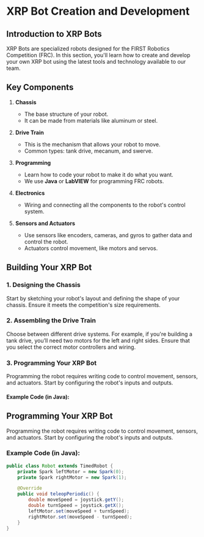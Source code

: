 # XRP Bot Creation and Development

## Introduction to XRP Bots

XRP Bots are specialized robots designed for the FIRST Robotics Competition (FRC). In this section, you'll learn how to create and develop your own XRP bot using the latest tools and technology available to our team.

## Key Components

1. **Chassis**
   - The base structure of your robot.
   - It can be made from materials like aluminum or steel.

2. **Drive Train**
   - This is the mechanism that allows your robot to move.
   - Common types: tank drive, mecanum, and swerve.

3. **Programming**
   - Learn how to code your robot to make it do what you want.
   - We use **Java** or **LabVIEW** for programming FRC robots.

4. **Electronics**
   - Wiring and connecting all the components to the robot's control system.

5. **Sensors and Actuators**
   - Use sensors like encoders, cameras, and gyros to gather data and control the robot.
   - Actuators control movement, like motors and servos.

## Building Your XRP Bot

### 1. Designing the Chassis

Start by sketching your robot's layout and defining the shape of your chassis. Ensure it meets the competition's size requirements.

### 2. Assembling the Drive Train

Choose between different drive systems. For example, if you're building a tank drive, you’ll need two motors for the left and right sides. Ensure that you select the correct motor controllers and wiring.

### 3. Programming Your XRP Bot

Programming the robot requires writing code to control movement, sensors, and actuators. Start by configuring the robot's inputs and outputs.

#### Example Code (in Java):
## Programming Your XRP Bot

Programming the robot requires writing code to control movement, sensors, and actuators. Start by configuring the robot's inputs and outputs.

### Example Code (in Java):

```java
public class Robot extends TimedRobot {
    private Spark leftMotor = new Spark(0);
    private Spark rightMotor = new Spark(1);

    @Override
    public void teleopPeriodic() {
        double moveSpeed = joystick.getY();
        double turnSpeed = joystick.getX();
        leftMotor.set(moveSpeed + turnSpeed);
        rightMotor.set(moveSpeed - turnSpeed);
    }
}
```
